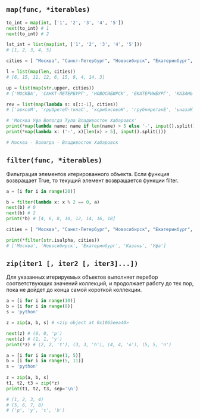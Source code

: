 ## `map(func, *iterables)`

```python
to_int = map(int, ['1', '2', '3', '4', '5'])
next(to_int) # 1
next(to_int) # 2

lst_int = list(map(int, ['1', '2', '3', '4', '5']))
# [1, 2, 3, 4, 5]
```

```python
cities = [ "Москва", "Санкт-Петербург", "Новосибирск", "Екатеринбург", "Казань", "Нижний Новгород", "Челябинск", "Омск", "Ростов-на-Дону", "Уфа" ]

l = list(map(len, cities))
# [6, 15, 11, 12, 6, 15, 9, 4, 14, 3]

up = list(map(str.upper, cities))
# ['МОСКВА', 'САНКТ-ПЕТЕРБУРГ', 'НОВОСИБИРСК', 'ЕКАТЕРИНБУРГ', 'КАЗАНЬ', 'НИЖНИЙ НОВГОРОД', 'ЧЕЛЯБИНСК', 'ОМСК', 'РОСТОВ-НА-ДОНУ', 'УФА']

rev = list(map(lambda s: s[::-1], cities))
# ['авксоМ', 'грубретеП-ткнаС', 'ксрибисовоН', 'грубниретакЕ', 'ьназаК', 'дорогвоН йинжиН', 'кснибялеЧ', 'ксмО', 'уноД-ан-вотсоР', 'афУ']
```

```python
# 'Москва Уфа Вологда Тула Владивосток Хабаровск'
print(*map(lambda name: name if len(name) > 5 else '-', input().split()), sep=' ')	   
print(*map(lambda x: ('-', x)[len(x) > 5], input().split()))

# Москва - Вологда - Владивосток Хабаровск
```

## `filter(func, *iterables)`

Фильтрация элементов итерированного объекта.
Если функция возвращает True, то текущий элемент возвращается функции filter.

```python
a = [i for i in range(20)]

b = filter(lambda x: x % 2 == 0, a)
next(b) # 0
next(b) # 2
print(*b) # [4, 6, 8, 10, 12, 14, 16, 18]
```

```python
cities = [ "Москва", "Санкт-Петер6ург", "Новосибирск", "Екатеринбург", "Казань", "Нижний Новгород", "4елябинск", "0мск", "Ростов-на-Дону", "Уфа" ]

print(*filter(str.isalpha, cities))
# ['Москва', 'Новосибирск', 'Екатеринбург', 'Казань', 'Уфа']
```

## `zip(iter1 [, iter2 [, iter3]...])`

Для указанных итерируемых объектов выполняет перебор соответствующих значений коллекций, и продолжает работу до тех пор, пока не дойдет до конца самой короткой коллекции.

```python
a = [i for i in range(10)]
b = [i for i in range(8)]
s = 'python'

z = zip(a, b, s) # <zip object at 0x1065eea40>

next(z) # (0, 0, 'p')
next(z) # (1, 1, 'y')
print(*z) # (2, 2, 't'), (3, 3, 'h'), (4, 4, 'o'), (5, 5, 'n')
```

```python
a = [i for i in range(1, 5)]  
b = [i for i in range(5, 11)]  
s = 'python'  
  
z = zip(a, b, s)  
t1, t2, t3 = zip(*z)
print(t1, t2, t3, sep='\n')

# (1, 2, 3, 4)
# (5, 6, 7, 8)
# ('p', 'y', 't', 'h')
```